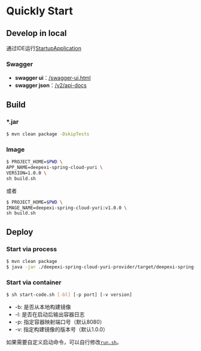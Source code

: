 # Quickly Start

## Develop in local

通过IDE运行[StartupApplication](/deepexi-spring-cloud-yuri-provider/src/main/java/yuri/kiko/StartupApplication.java)

### Swagger

- **swagger ui**：[/swagger-ui.html](http://127.0.0.1:8080/swagger-ui.html)
- **swagger json**：[/v2/api-docs](http://127.0.0.1:8080/v2/api-docs)

## Build

### *.jar

```bash
$ mvn clean package -DskipTests
```

### Image

```bash
$ PROJECT_HOME=$PWD \
APP_NAME=deepexi-spring-cloud-yuri \
VERSION=1.0.0 \
sh build.sh
```

或者

```bash
$ PROJECT_HOME=$PWD \
IMAGE_NAME=deepexi-spring-cloud-yuri:v1.0.0 \
sh build.sh
```

## Deploy

### Start via process

```bash
$ mvn clean package
$ java -jar ./deepexi-spring-cloud-yuri-provider/target/deepexi-spring-cloud-yuri-provider-{version}.jar
```

### Start via container

```bash
$ sh start-code.sh [-bl] [-p port] [-v version]
```

- -b: 是否从本地构建镜像
- -l: 是否在启动后输出容器日志
- -p: 指定容器映射端口号（默认8080）
- -v: 指定构建镜像的版本号（默认1.0.0）

如果需要自定义启动命令，可以自行修改[`run.sh`](/run.sh)。
